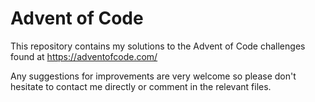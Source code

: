 # Advent of Code
This repository contains my solutions to the Advent of Code challenges found at https://adventofcode.com/

Any suggestions for improvements are very welcome so please don't hesitate to contact me directly or comment in the relevant files.
